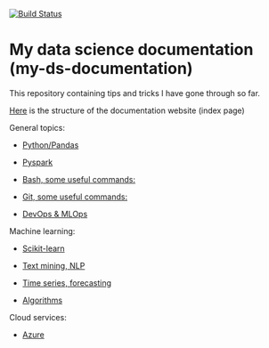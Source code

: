 [![Build Status](https://dev.azure.com/pdemeulenaer/test/_apis/build/status/pdemeulenaer.my-ds-documentation?branchName=master)](https://dev.azure.com/pdemeulenaer/test/_build/latest?definitionId=2&branchName=master)

# My data science documentation (my-ds-documentation)

This repository containing tips and tricks I have gone through so far.

[Here](http://pdemeulenaer-doc.azurewebsites.net/index.html) is the structure of the documentation website (index page)

General topics:

* [Python/Pandas](http://pdemeulenaer-doc.azurewebsites.net/documentation/Pandas_Documentation.html?highlight=pytest)

* [Pyspark](http://pdemeulenaer-doc.azurewebsites.net/documentation/Pyspark_Documentation.html)

* [Bash, some useful commands: ](http://pdemeulenaer-doc.azurewebsites.net/documentation/Bash_Documentation.html)

* [Git, some useful commands: ](http://pdemeulenaer-doc.azurewebsites.net/documentation/Bash_Documentation.html#useful-git-commands)

* [DevOps & MLOps](http://pdemeulenaer-doc.azurewebsites.net/documentation/Devops.html)

Machine learning:

* [Scikit-learn](http://pdemeulenaer-doc.azurewebsites.net/documentation/Sklearn_Documentation.html)

* [Text mining, NLP](http://pdemeulenaer-doc.azurewebsites.net/documentation/Text_Mining_Documentation.html)

* [ Time series, forecasting](http://pdemeulenaer-doc.azurewebsites.net/documentation/Time_Series_inPython_Documentation.html)

* [Algorithms](http://pdemeulenaer-doc.azurewebsites.net/documentation/Algorithms_Documentation.html)

Cloud services:

* [Azure](http://pdemeulenaer-doc.azurewebsites.net/documentation/Azure.html)


